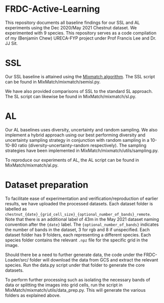 # FRDC-Active-Learning

This repository documents all baseline findings for our SSL and AL experiments using the Dec 2020/May 2021 Chestnut dataset. We experimented with 9 species. This repository serves as a code compilation of my (Benjamin Chew) URECA-FYP project under Prof Francis Lee and Dr. JJ Sit.

# SSL 

Our SSL baseline is attained using the [Mixmatch algorithm](https://arxiv.org/abs/1905.02249). The SSL script can be found in MixMatch/mixmatch/semisl.py.

We have also provided comparisons of SSL to the standard SL approach. The SL script can likewise be found in MixMatch/mixmatch/sl.py.

# AL

Our AL baselines uses diversity, uncertainty and random sampling. We also implement a hybrid approach using our best performing diversity and uncertainty sampling strategy in conjunction with random sampling in a 10-10-80 ratio (diversity-uncertainty-random respectively). The sampling strategies have been implemented in MixMatch/mixmatch/utils/sampling.py.

To reproduce our experiments of AL, the AL script can be found in MixMatch/mixmatch/al.py.

# Dataset preparation 

To facilitate ease of experimentation and verification/reproduction of earlier results, we have uploaded the processed datasets. Each dataset folder is labelled as `chestnut_{date}_{grid_cell_size}_{optional_number_of_bands}_remote`. Note that there is an additional label of 43m in the May 2021 dataset naming convention after the `{date}` label. The `{optional_number_of_bands}` indicates the number of bands in the dataset, 3 for rgb and 8 if unspecified. Each dataset folder has 9 folders, each representing a different species. Each species folder contains the relevant `.npz` file for the specific grid in the image. 

Should there be a need to further generate data, the code under the FRDC-Loader/src/ folder will download the data from GCS and extract the relevant species. Run the data.py script under that folder to generate the core datasets. 

To perform further processing such as isolating the necessary bands of data or splitting the images into grid cells, run the script in MixMatch/mixmatch/utils/data_prep.py. This will generate the various folders as explained above. 
